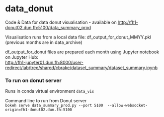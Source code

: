 # data_donut

Code & Data for data donut visualisation - available on 
http://fh1-donut02.dun.fh:5100/data_summary_prod

Visualisation runs from a local data file:
df_output_for_donut_MMYY.pkl
(previous months are in data_archive)

df_output_for_donut files are prepared each month using Jupyter notebook on Jupyter Hub:    
http://fh1-jupyter01.dun.fh:8000/user-redirect/lab/tree/shared/cbrake/dataset_summary/dataset_summary.ipynb


### To run on donut server
Runs in conda virtual environment `data_vis`    

Command line to run from Donut server    
`bokeh serve data_summary_prod.py --port 5100  --allow-websocket-origin=fh1-donut02.dun.fh:5100`



